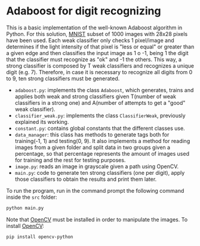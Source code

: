 # Adaboost for digit recognizing
This is a basic implementation of the well-known Adaboost algorithm in Python. 
For this solution, [MNIST](http://yann.lecun.com/exdb/mnist/) subset of 1000 images with 28x28 pixels have been used.
Each weak classifier only checks 1 pixel/image and determines if the light intensity of that
pixel is "less or equal" or greater than a given edge and then classifies the input image as
1 o -1, being 1 the digit that the classifier must recognize as "ok" and -1 the others. This way,
a strong classifier is composed by T weak classifiers and recognizes a unique digit (e.g. 7).
Therefore, in case it is necessary to recognize all digits from 0 to 9, ten strong classifiers must
be generated.

- `adaboost.py`: implements the class `Adaboost`, which generates, trains and applies both weak and strong classifiers
given T(number of weak classifiers in a strong one) and A(number of attempts to get a "good" weak classifier).
- `classifier_weak.py`: implements the class `ClassifierWeak`, previously explained its working.
- `constant.py`: contains global constants that the different classes use.
- `data_manager`: this class has methods to generate tags both for training(-1, 1) and testing(0, 9). It also implements a
method for reading images from a given folder and split data in two groups given a percentage, so that percentage represents
the amount of images used for training and the rest for testing purposes.
- `image.py`: reads an image in grayscale given a path using OpenCV.
- `main.py`: code to generate ten strong classifiers (one per digit), apply those classifiers to obtain the results and print
them later.

To run the program, run in the command prompt the following command inside the `src` folder:
```bash
python main.py
```
  
Note that [OpenCV](https://opencv.org/) must be installed in order to manipulate the images. To install [OpenCV](https://opencv.org/):  
```bash
pip install opencv-python
```
